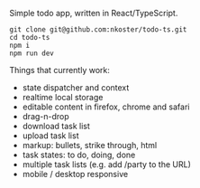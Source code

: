 Simple todo app, written in React/TypeScript.

```
git clone git@github.com:nkoster/todo-ts.git
cd todo-ts
npm i
npm run dev
```

Things that currently work:

- state dispatcher and context
- realtime local storage
- editable content in firefox, chrome and safari
- drag-n-drop
- download task list
- upload task list
- markup: bullets, strike through, html
- task states: to do, doing, done
- multiple task lists (e.g. add /party to the URL)
- mobile / desktop responsive
